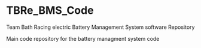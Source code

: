# TBRe_BMS_Code
Team Bath Racing electric Battery Management System software Repository

Main code repository for the battery managment system code